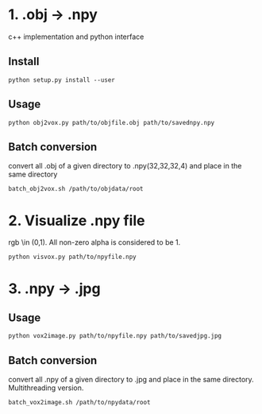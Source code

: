 # 1. .obj -> .npy
  c++ implementation and python interface
  
## Install
	python setup.py install --user

## Usage
	python obj2vox.py path/to/objfile.obj path/to/savednpy.npy

## Batch conversion
  convert all .obj of a given directory to .npy(32,32,32,4) and place in the same directory
  
	batch_obj2vox.sh /path/to/objdata/root

# 2. Visualize .npy file
  rgb \in (0,1). All non-zero alpha is considered to be 1.

	python visvox.py path/to/npyfile.npy
	
# 3. .npy -> .jpg 

## Usage
	python vox2image.py path/to/npyfile.npy path/to/savedjpg.jpg
	
## Batch conversion
  convert all .npy of a given directory to .jpg and place in the same directory. Multithreading version.
  
	batch_vox2image.sh /path/to/npydata/root
